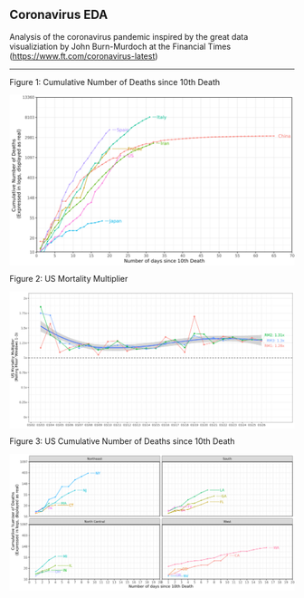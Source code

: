 ## Coronavirus EDA

Analysis of the coronavirus pandemic inspired by the great data visualiziation by John Burn-Murdoch at the Financial Times (https://www.ft.com/coronavirus-latest)

----------------------------

Figure 1: Cumulative Number of Deaths since 10th Death

<p align="center">

<img align="center" width="800" src="https://github.com/johnwoodill/covid-eda/raw/master/figures/1-World-Rate.png?raw=true">

Figure 2: US Mortality Multiplier

<p align="center">

<img align="center" width="800" src="https://github.com/johnwoodill/covid-eda/raw/master/figures/2-US-Mortality-Multiplier.png?raw=true">

Figure 3: US Cumulative Number of Deaths since 10th Death

<p align="center">

<img align="center" width="800" src="https://github.com/johnwoodill/covid-eda/raw/master/figures/3-US-State-Rate.png?raw=true">